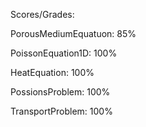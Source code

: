 Scores/Grades:

PorousMediumEquatuon: 85%

PoissonEquation1D: 100% 

HeatEquation: 100%

PossionsProblem: 100%

TransportProblem: 100%
